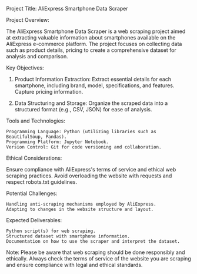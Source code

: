 Project Title: AliExpress Smartphone Data Scraper

Project Overview:

The AliExpress Smartphone Data Scraper is a web scraping project aimed at extracting valuable information about smartphones available on the AliExpress e-commerce platform. The project focuses on collecting data such as product details, pricing to create a comprehensive dataset for analysis and comparison.

Key Objectives:

1) Product Information Extraction:
     Extract essential details for each smartphone, including brand, model, specifications, and features.
     Capture pricing information.
   
2) Data Structuring and Storage:
     Organize the scraped data into a structured format (e.g., CSV, JSON) for ease of analysis.

Tools and Technologies:

    Programming Language: Python (utilizing libraries such as BeautifulSoup, Pandas).
    Programming Platform: Jupyter Notebook.
    Version Control: Git for code versioning and collaboration.

Ethical Considerations:

Ensure compliance with AliExpress's terms of service and ethical web scraping practices. Avoid overloading the website with requests and respect robots.txt guidelines.

Potential Challenges:

    Handling anti-scraping mechanisms employed by AliExpress.
    Adapting to changes in the website structure and layout.

Expected Deliverables:

    Python script(s) for web scraping.
    Structured dataset with smartphone information.
    Documentation on how to use the scraper and interpret the dataset.

Note: Please be aware that web scraping should be done responsibly and ethically. Always check the terms of service of the website you are scraping and ensure compliance with legal and ethical standards.
